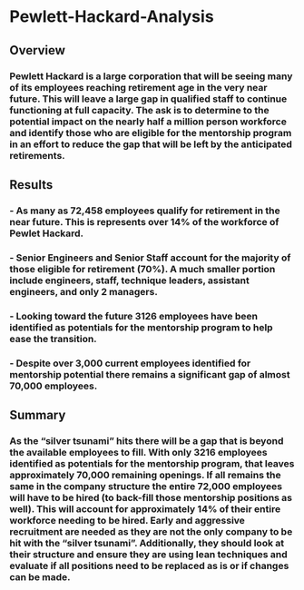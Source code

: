 # Pewlett-Hackard-Analysis

## Overview
### Pewlett Hackard is a large corporation that will be seeing many of its employees reaching retirement age in the very near future. This will leave a large gap in qualified staff to continue functioning at full capacity. The ask is to determine to the potential impact on the nearly half a million person workforce and identify those who are eligible for the mentorship program in an effort to reduce the gap that will be left by the anticipated retirements. 

## Results
### -	As many as 72,458 employees qualify for retirement in the near future. This is represents over 14% of the workforce of Pewlet Hackard.
### -	Senior Engineers and Senior Staff account for the majority of those eligible for retirement (70%). A much smaller portion include engineers, staff, technique leaders, assistant engineers, and only 2 managers. 
### -	Looking toward the future 3126 employees have been identified as potentials for the mentorship program to help ease the transition.
### -	Despite over 3,000 current employees identified for mentorship potential there remains a significant gap of almost 70,000 employees. 


## Summary
### As the “silver tsunami” hits there will be a gap that is beyond the available employees to fill. With only 3216 employees identified as potentials for the mentorship program, that leaves approximately 70,000 remaining openings. If all remains the same in the company structure the entire 72,000 employees will have to be hired (to back-fill those mentorship positions as well). This will account for approximately 14% of their entire workforce needing to be hired. Early and aggressive recruitment are needed as they are not the only company to be hit with the “silver tsunami”. Additionally, they should look at their structure and ensure they are using lean techniques and evaluate if all positions need to be replaced as is or if changes can be made.  
